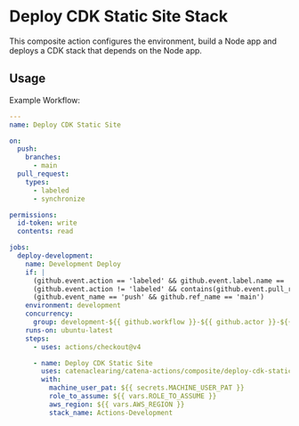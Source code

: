 # Deploy CDK Static Site Stack

This composite action configures the environment, build a Node app and deploys a CDK stack that depends on the Node app.

## Usage

Example Workflow:

```yaml
---
name: Deploy CDK Static Site

on:
  push:
    branches:
      - main
  pull_request:
    types:
      - labeled
      - synchronize

permissions:
  id-token: write
  contents: read

jobs:
  deploy-development:
    name: Development Deploy
    if: |
      (github.event.action == 'labeled' && github.event.label.name == ':test_tube: dev deploy') ||
      (github.event.action != 'labeled' && contains(github.event.pull_request.labels.*.name, ':test_tube: dev deploy')) ||
      (github.event_name == 'push' && github.ref_name == 'main')
    environment: development
    concurrency:
      group: development-${{ github.workflow }}-${{ github.actor }}-${{ github.ref }}
    runs-on: ubuntu-latest
    steps:
      - uses: actions/checkout@v4

      - name: Deploy CDK Static Site
        uses: catenaclearing/catena-actions/composite/deploy-cdk-static-site@v0
        with:
          machine_user_pat: ${{ secrets.MACHINE_USER_PAT }}
          role_to_assume: ${{ vars.ROLE_TO_ASSUME }}
          aws_region: ${{ vars.AWS_REGION }}
          stack_name: Actions-Development
```
